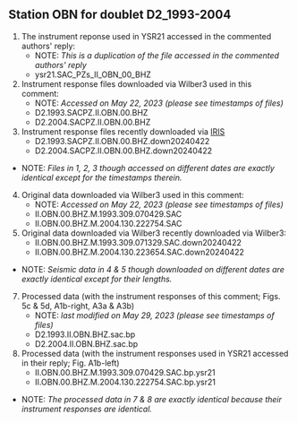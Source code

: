 Station OBN for doublet D2_1993-2004
---
1. The instrument reponse used in YSR21 accessed in the commented authors' reply:
   - NOTE: _This is a duplication of the file accessed in the commented authors' reply_
   - ysr21.SAC_PZs_II_OBN_00_BHZ
2. Instrument response files downloaded via Wilber3 used in this comment:
   - NOTE: _Accessed on May 22, 2023 (please see timestamps of files)_
   - D2.1993.SACPZ.II.OBN.00.BHZ
   - D2.2004.SACPZ.II.OBN.00.BHZ
3. Instrument response files recently downloaded via [IRIS](https://ds.iris.edu/mda/II/OBN/00/BHZ/)
   - D2.1993.SACPZ.II.OBN.00.BHZ.down20240422
   - D2.2004.SACPZ.II.OBN.00.BHZ.down20240422
- NOTE: _Files in 1, 2, 3 though accessed on different dates are exactly identical except for the timestamps therein._
   
4. Original data downloaded via Wilber3 used in this comment: 
   - NOTE: _Accessed on May 22, 2023 (please see timestamps of files)_
   - II.OBN.00.BHZ.M.1993.309.070429.SAC
   - II.OBN.00.BHZ.M.2004.130.222754.SAC
5. Original data downloaded via Wilber3 recently downloaded via Wilber3:
   - II.OBN.00.BHZ.M.1993.309.071329.SAC.down20240422
   - II.OBN.00.BHZ.M.2004.130.223654.SAC.down20240422
- NOTE: _Seismic data in 4 & 5 though downloaded on different dates are exactly identical except for their lengths._
   
7. Processed data (with the instrument responses of this comment; Figs. 5c & 5d, A1b-right, A3a & A3b)
   - NOTE: _last modified on May 29, 2023 (please see timestamps of files)_
   - D2.1993.II.OBN.BHZ.sac.bp
   - D2.2004.II.OBN.BHZ.sac.bp
8. Processed data (with the instrument responses used in YSR21 accessed in their reply; Fig. A1b-left)
   - II.OBN.00.BHZ.M.1993.309.070429.SAC.bp.ysr21
   - II.OBN.00.BHZ.M.2004.130.222754.SAC.bp.ysr21
- NOTE: _The processed data in 7 & 8 are exactly identical because their instrument responses are identical._
